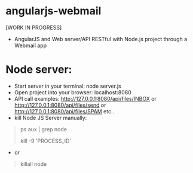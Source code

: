 # angularjs-webmail

[WORK IN PROGRESS] 

- AngularJS and Web server/API RESTful with Node.js project through a Webmail app

# Node server:
- Start server in your terminal: node server.js 
- Open project into your browser: localhost:8080
- API call examples: http://127.0.0.1:8080/api/files/INBOX or http://127.0.0.1:8080/api/files/send or http://127.0.0.1:8080/api/files/SPAM etc..
- kill Node JS Server manually:
> ps aux | grep node 
>
> kill -9 'PROCESS_ID'
 + or 
> killall node

